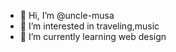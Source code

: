 - 👋 Hi, I’m @uncle-musa
- 👀 I’m interested in traveling,music
- 🌱 I’m currently learning web design
  


<!---
uncle-musa/uncle-musa is a ✨ special ✨ repository because its `README.md` (this file) appears on your GitHub profile.
You can click the Preview link to take a look at your changes.
--->
